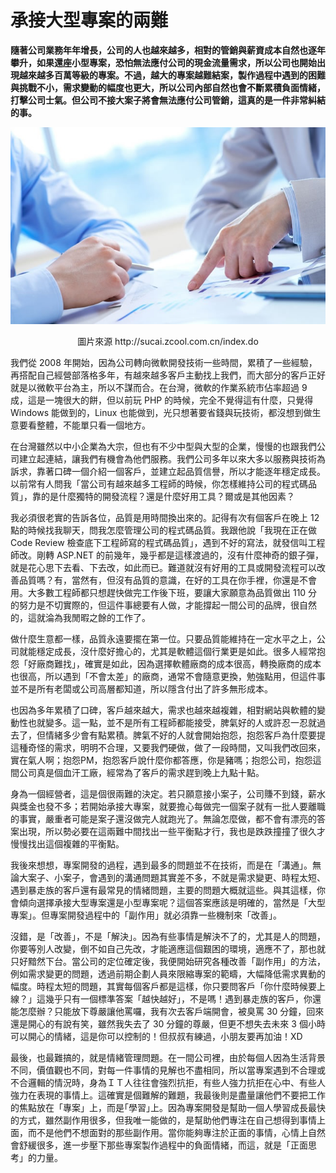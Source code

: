 # 承接大型專案的兩難

**隨著公司業務年年增長，公司的人也越來越多，相對的管銷與薪資成本自然也逐年攀升，如果還座小型專案，恐怕無法應付公司的現金流量需求，所以公司也開始出現越來越多百萬等級的專案。不過，越大的專案越難結案，製作過程中遇到的困難與挑戰不小，需求變動的幅度也更大，所以公司內部自然也會不斷累積負面情緒，打擊公司士氣。但公司不接大案子將會無法應付公司管銷，這真的是一件非常糾結的事。**

<p align="center"><img src="images/0FEB641E-39E1-9E2C-35B0-597E0250F1F9.jpg@700w_0e_1l.jpg"/></p>
<p align="center">圖片來源 http://sucai.zcool.com.cn/index.do

我們從 2008 年開始，因為公司轉向微軟開發技術一些時間，累積了一些經驗，再搭配自己經營部落格多年，有越來越多客戶主動找上我們，而大部分的客戶正好就是以微軟平台為主，所以不謀而合。在台灣，微軟的作業系統市佔率超過 9 成，這是一塊很大的餅，但以前玩 PHP 的時候，完全不覺得這有什麼，只覺得 Windows 能做到的，Linux 也能做到，光只想著要省錢與玩技術，都沒想到做生意要看整體，不能單只看一個地方。

在台灣雖然以中小企業為大宗，但也有不少中型與大型的企業，慢慢的也跟我們公司建立起連結，讓我們有機會為他們服務。我們公司多年以來大多以服務與技術為訴求，靠著口碑一個介紹一個客戶，並建立起品質信譽，所以才能逐年穩定成長。以前常有人問我「當公司有越來越多工程師的時候，你怎樣維持公司的程式碼品質」，靠的是什麼獨特的開發流程？還是什麼好用工具？爾或是其他因素？

我必須很老實的告訴各位，品質是用時間換出來的。記得有次有個客戶在晚上 12 點的時候找我聊天，問我怎麼管理公司的程式碼品質。我跟他說「我現在正在做 Code Review 檢查底下工程師寫的程式碼品質」，遇到不好的寫法，就發信叫工程師改。剛轉 ASP.NET 的前幾年，幾乎都是這樣渡過的，沒有什麼神奇的銀子彈，就是花心思下去看、下去改，如此而已。難道就沒有好用的工具或開發流程可以改善品質嗎？有，當然有，但沒有品質的意識，在好的工具在你手裡，你還是不會用。大多數工程師都只想趕快做完工作後下班，要讓大家願意為品質做出 110 分的努力是不切實際的，但這件事總要有人做，才能撐起一間公司的品牌，很自然的，這就淪為我閒暇之餘的工作了。

做什麼生意都一樣，品質永遠要擺在第一位。只要品質能維持在一定水平之上，公司就能穩定成長，沒什麼好擔心的，尤其是軟體這個行業更是如此。很多人經常抱怨「好廠商難找」，確實是如此，因為選擇軟體廠商的成本很高，轉換廠商的成本也很高，所以遇到「不會太差」的廠商，通常不會隨意更換，勉強點用，但這件事並不是所有老闆或公司高層都知道，所以隱含付出了許多無形成本。

也因為多年累積了口碑，客戶越來越大，需求也越來越複雜，相對網站與軟體的變動性也就變多。這一點，並不是所有工程師都能接受，脾氣好的人或許忍一忍就過去了，但情緒多少會有點累積。脾氣不好的人就會開始抱怨，抱怨客戶為什麼要提這種奇怪的需求，明明不合理，又要我們硬做，做了一段時間，又叫我們改回來，實在氣人啊；抱怨PM，抱怨客戶說什麼你都答應，你是豬嗎；抱怨公司，抱怨這間公司真是個血汗工廠，經常為了客戶的需求趕到晚上九點十點。

身為一個經營者，這是個很兩難的決定。若只願意接小案子，公司賺不到錢，薪水與獎金也發不多；若開始承接大專案，就要擔心每做完一個案子就有一批人要離職的事實，嚴重者可能是案子還沒做完人就跑光了。無論怎麼做，都不會有漂亮的答案出現，所以勢必要在這兩難中間找出一些平衡點才行，我也是跌跌撞撞了很久才慢慢找出這個複雜的平衡點。

我後來想想，專案開發的過程，遇到最多的問題並不在技術，而是在「溝通」。無論大案子、小案子，會遇到的溝通問題其實差不多，不就是需求變更、時程太短、遇到暴走族的客戶還有最常見的情緒問題，主要的問題大概就這些。與其這樣，你會傾向選擇承接大型專案還是小型專案呢？這個答案應該是明確的，當然是「大型專案」。但專案開發過程中的「副作用」就必須靠一些機制來「改善」。

沒錯，是「改善」，不是「解決」。因為有些事情是解決不了的，尤其是人的問題，你要等別人改變，倒不如自己先改，才能適應這個艱困的環境，適應不了，那也就只好黯然下台。當公司的定位確定後，我便開始研究各種改善「副作用」的方法，例如需求變更的問題，透過前期企劃人員來限縮專案的範疇，大幅降低需求異動的幅度。時程太短的問題，其實每個客戶都是這樣，你只要問客戶「你什麼時候要上線？」這幾乎只有一個標準答案「越快越好」，不是嗎！遇到暴走族的客戶，你還能怎麼辦？只能放下尊嚴讓他罵囉，我有次去客戶端開會，被臭罵 30 分鐘，回來還是開心的有說有笑，雖然我失去了 30 分鐘的尊嚴，但更不想失去未來 3 個小時可以開心的情緒，這是你可以控制的！但叔叔有練過，小朋友要再加油！XD

最後，也最難搞的，就是情緒管理問題。在一間公司裡，由於每個人因為生活背景不同，價值觀也不同，對每一件事情的見解也不盡相同，所以當專案遇到不合理或不合邏輯的情況時，身為ＩＴ人往往會強烈抗拒，有些人強力抗拒在心中、有些人強力在表現的事情上。這確實是個難解的難題，我最後則是盡量讓他們不要把工作的焦點放在「專案」上，而是｢學習｣上。因為專案開發是幫助一個人學習成長最快的方式，雖然副作用很多，但我唯一能做的，是幫助他們專注在自己想得到事情上面，而不是他們不想面對的那些副作用。當你能夠專注於正面的事情，心情上自然會舒緩很多，進一步壓下那些專案製作過程中的負面情緒，而這，就是「正面思考」的力量。
